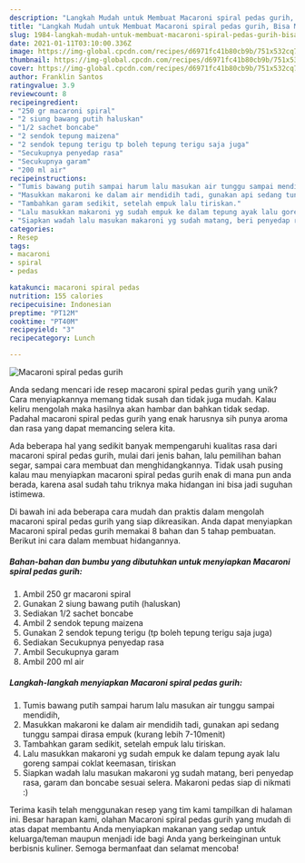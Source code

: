 ```yaml
---
description: "Langkah Mudah untuk Membuat Macaroni spiral pedas gurih, Bisa Manjain Lidah"
title: "Langkah Mudah untuk Membuat Macaroni spiral pedas gurih, Bisa Manjain Lidah"
slug: 1984-langkah-mudah-untuk-membuat-macaroni-spiral-pedas-gurih-bisa-manjain-lidah
date: 2021-01-11T03:10:00.336Z
image: https://img-global.cpcdn.com/recipes/d6971fc41b80cb9b/751x532cq70/macaroni-spiral-pedas-gurih-foto-resep-utama.jpg
thumbnail: https://img-global.cpcdn.com/recipes/d6971fc41b80cb9b/751x532cq70/macaroni-spiral-pedas-gurih-foto-resep-utama.jpg
cover: https://img-global.cpcdn.com/recipes/d6971fc41b80cb9b/751x532cq70/macaroni-spiral-pedas-gurih-foto-resep-utama.jpg
author: Franklin Santos
ratingvalue: 3.9
reviewcount: 8
recipeingredient:
- "250 gr macaroni spiral"
- "2 siung bawang putih haluskan"
- "1/2 sachet boncabe"
- "2 sendok tepung maizena"
- "2 sendok tepung terigu tp boleh tepung terigu saja juga"
- "Secukupnya penyedap rasa"
- "Secukupnya garam"
- "200 ml air"
recipeinstructions:
- "Tumis bawang putih sampai harum lalu masukan air tunggu sampai mendidih,"
- "Masukkan makaroni ke dalam air mendidih tadi, gunakan api sedang tunggu sampai dirasa empuk (kurang lebih 7-10menit)"
- "Tambahkan garam sedikit, setelah empuk lalu tiriskan."
- "Lalu masukkan makaroni yg sudah empuk ke dalam tepung ayak lalu goreng sampai coklat keemasan, tiriskan"
- "Siapkan wadah lalu masukan makaroni yg sudah matang, beri penyedap rasa, garam dan boncabe sesuai selera. Makaroni pedas siap di nikmati :)"
categories:
- Resep
tags:
- macaroni
- spiral
- pedas

katakunci: macaroni spiral pedas 
nutrition: 155 calories
recipecuisine: Indonesian
preptime: "PT12M"
cooktime: "PT40M"
recipeyield: "3"
recipecategory: Lunch

---
```



![Macaroni spiral pedas gurih](https://img-global.cpcdn.com/recipes/d6971fc41b80cb9b/751x532cq70/macaroni-spiral-pedas-gurih-foto-resep-utama.jpg)

Anda sedang mencari ide resep macaroni spiral pedas gurih yang unik? Cara menyiapkannya memang tidak susah dan tidak juga mudah. Kalau keliru mengolah maka hasilnya akan hambar dan bahkan tidak sedap. Padahal macaroni spiral pedas gurih yang enak harusnya sih punya aroma dan rasa yang dapat memancing selera kita.

Ada beberapa hal yang sedikit banyak mempengaruhi kualitas rasa dari macaroni spiral pedas gurih, mulai dari jenis bahan, lalu pemilihan bahan segar, sampai cara membuat dan menghidangkannya. Tidak usah pusing kalau mau menyiapkan macaroni spiral pedas gurih enak di mana pun anda berada, karena asal sudah tahu triknya maka hidangan ini bisa jadi suguhan istimewa.




Di bawah ini ada beberapa cara mudah dan praktis dalam mengolah macaroni spiral pedas gurih yang siap dikreasikan. Anda dapat menyiapkan Macaroni spiral pedas gurih memakai 8 bahan dan 5 tahap pembuatan. Berikut ini cara dalam membuat hidangannya.

<!--inarticleads1-->

##### Bahan-bahan dan bumbu yang dibutuhkan untuk menyiapkan Macaroni spiral pedas gurih:

1. Ambil 250 gr macaroni spiral
1. Gunakan 2 siung bawang putih (haluskan)
1. Sediakan 1/2 sachet boncabe
1. Ambil 2 sendok tepung maizena
1. Gunakan 2 sendok tepung terigu (tp boleh tepung terigu saja juga)
1. Sediakan Secukupnya penyedap rasa
1. Ambil Secukupnya garam
1. Ambil 200 ml air




<!--inarticleads2-->

##### Langkah-langkah menyiapkan Macaroni spiral pedas gurih:

1. Tumis bawang putih sampai harum lalu masukan air tunggu sampai mendidih,
1. Masukkan makaroni ke dalam air mendidih tadi, gunakan api sedang tunggu sampai dirasa empuk (kurang lebih 7-10menit)
1. Tambahkan garam sedikit, setelah empuk lalu tiriskan.
1. Lalu masukkan makaroni yg sudah empuk ke dalam tepung ayak lalu goreng sampai coklat keemasan, tiriskan
1. Siapkan wadah lalu masukan makaroni yg sudah matang, beri penyedap rasa, garam dan boncabe sesuai selera. Makaroni pedas siap di nikmati :)




Terima kasih telah menggunakan resep yang tim kami tampilkan di halaman ini. Besar harapan kami, olahan Macaroni spiral pedas gurih yang mudah di atas dapat membantu Anda menyiapkan makanan yang sedap untuk keluarga/teman maupun menjadi ide bagi Anda yang berkeinginan untuk berbisnis kuliner. Semoga bermanfaat dan selamat mencoba!
